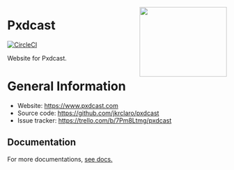 <a href='https://github.com/jkrclaro/pxdcast'><img src='https://github.com/jkrclaro/pxdcast/blob/master/pxdcast/static/img/pxdcast.png' align='right' width='200' height='160' /></a>

# Pxdcast
[![CircleCI](https://circleci.com/gh/jkrclaro/pxdcast/tree/master.svg?style=svg&circle-token=6e39dbce5406cefdb75a5cd1e6eec03c225c055d)](https://circleci.com/gh/jkrclaro/pxdcast/tree/master)

Website for Pxdcast.

# General Information
- Website: https://www.pxdcast.com
- Source code: https://github.com/jkrclaro/pxdcast
- Issue tracker: https://trello.com/b/7Pm8Ltmg/pxdcast

## Documentation

For more documentations, [see docs.](https://github.com/jkrclaro/pxdcast/tree/master/docs)
